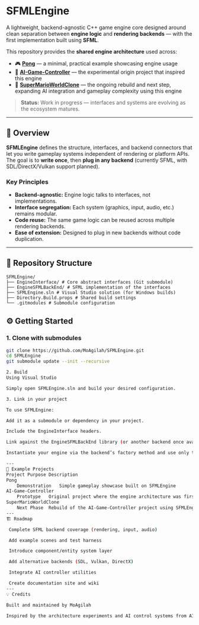 # SFMLEngine

A lightweight, backend-agnostic C++ game engine core designed around clean separation between **engine logic** and **rendering backends** — with the first implementation built using **SFML**.

This repository provides the **shared engine architecture** used across:
- 🎮 [**Pong**](https://github.com/MoAgilah/Pong) — a minimal, practical example showcasing engine usage  
- 🧠 [**AI-Game-Controller**](https://github.com/MoAgilah/AI-Game-Controller) — the experimental origin project that inspired this engine  
- 🍄 [**SuperMarioWorldClone**](https://github.com/MoAgilah/SuperMarioWorldClone) — the ongoing rebuild and next step, expanding AI integration and gameplay complexity using this engine

> **Status:** Work in progress — interfaces and systems are evolving as the ecosystem matures.

---

## 🧩 Overview

**SFMLEngine** defines the structure, interfaces, and backend connectors that let you write gameplay systems independent of rendering or platform APIs.  
The goal is to **write once**, then **plug in any backend** (currently SFML, with SDL/DirectX/Vulkan support planned).

### Key Principles
- **Backend-agnostic:** Engine logic talks to interfaces, not implementations.
- **Interface segregation:** Each system (graphics, input, audio, etc.) remains modular.
- **Code reuse:** The same game logic can be reused across multiple rendering backends.
- **Ease of extension:** Designed to plug in new backends without code duplication.

---

## 📁 Repository Structure
```
SFMLEngine/
├── EngineInterface/ # Core abstract interfaces (Git submodule)
├── EngineSFMLBackEnd/ # SFML implementation of the interfaces
├── SFMLEngine.sln # Visual Studio solution (for Windows builds)
├── Directory.Build.props # Shared build settings
└── .gitmodules # Submodule configuration
```

## ⚙️ Getting Started

### 1. Clone with submodules
```bash
git clone https://github.com/MoAgilah/SFMLEngine.git
cd SFMLEngine
git submodule update --init --recursive

2. Build
Using Visual Studio

Simply open SFMLEngine.sln and build your desired configuration.

3. Link in your project

To use SFMLEngine:

Add it as a submodule or dependency in your project.

Include the EngineInterface headers.

Link against the EngineSFMLBackEnd library (or another backend once available).

Instantiate your engine via the backend’s factory method and use only the interface layer in your gameplay code.

---
🚀 Example Projects
Project	Purpose	Description
Pong
	Demonstration	Simple gameplay showcase built on SFMLEngine
AI-Game-Controller
	Prototype	Original project where the engine architecture was first conceptualized
SuperMarioWorldClone
	Next Phase	Rebuild of the AI-Game-Controller project using SFMLEngine for modularity and scalability
---
🏗️ Roadmap

 Complete SFML backend coverage (rendering, input, audio)

 Add example scenes and test harness

 Introduce component/entity system layer

 Add alternative backends (SDL, Vulkan, DirectX)

 Integrate AI controller utilities

 Create documentation site and wiki
---
💡 Credits

Built and maintained by MoAgilah

Inspired by the architecture experiments and AI control systems from AI-Game-Controller.
